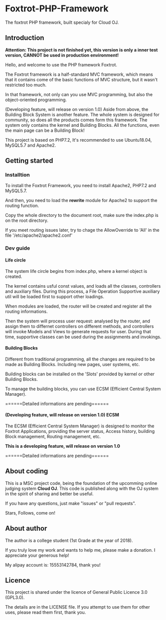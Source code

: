# Foxtrot-PHP-Framework
The foxtrot PHP framework, built specialy for Cloud OJ.

## Introduction
**Attention: This project is not finished yet, this version is only a inner test version, CANNOT be used in production environment!**

Hello, and welcome to use the PHP framework Foxtrot. 

The Foxtrot framework is a half-standard MVC framework, which means that it contains come of the basic functions of MVC structure, but it wasn't restricted too much.

In that framework, not only can you use MVC programming, but also the object-oriented programming.

(Developing feature, will release on version 1.0) Aside from above, the Building Block System is another feature. The whole system is designed for community, so does all the products comes form this framework. The system only contains the kernel and Building Blocks. All the functions, even the main page can be a Building Block!

This project is based on PHP7.2, It's recommended to use Ubuntu18.04, MySQL5.7 and Apache2.

## Getting started

### Installtion
To install the Foxtrot Framework, you need to install Apache2, PHP7.2 and MySQL5.7.

And then, you need to load the **rewrite** module for Apache2 to support the routing function.

Copy the whole directory to the document root, make sure the index.php is on the root directory.

If you meet routing issues later, try to chage the AllowOverride to 'All' in the file '/etc/apache2/apache2.conf'

### Dev guide
#### Life circle
The system life circle begins from index.php, where a kernel object is created.

The kernel contains usful const values, and loads all the classes, controllers and auxiliary files. During this process, a File Operation Supportive auxiliary util will be loaded first to support other loadings.

When modules are loaded, the router will be created and register all the routing informations.

Then the system will process user request: analysed by the router, and assign them to differnet controllers on different methods, and controllers will invoke Models and Views to generate requests for user. During that time, supportive classes can be used during the assignments and invokings.

#### Building Blocks
Different from traditional programming, all the changes are required to be made as Building Blocks. Including new pages, user systems, etc. 

Building blocks can be installed on the 'Slots' provided by kernel or other Building Blocks.

To manage the building blocks, you can use ECSM (Efficient Central System Manager).

======Detailed informations are pending======

#### (Developing feature, will release on version 1.0) ECSM
The ECSM (Efficient Central System Manager) is designed to monitor the Foxtrot Applications, providing the server status, Access history, building Block management, Routing management, etc.

**This is a developing feature, will release on version 1.0**

======Detailed informations are pending======

## About coding
This is a MSC project code, being the foundation of the upcomming online judging system **Cloud OJ**. This code is published along with the OJ system in the spirit of sharing and better be useful.

If you have any questions, just make "issues" or "pull requests".

Stars, Follows, come on!

## About author
The author is a college student (1st Grade at the year of 2018).

If you truly love my work and wants to help me, please make a donation. I appreciate your generous help!

My alipay account is: 15553142784, thank you!

## Licence
This project is shared under the licence of General Public Licence 3.0 (GPL3.0).

The details are in the LICENSE file. If you attempt to use them for other uses, please read them first, thank you.
